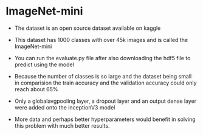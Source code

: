 # ImageNet-mini

* The dataset is an open source dataset available on kaggle
* This dataset has 1000 classes with over 45k images and is called the ImageNet-mini

* You can run the evaluate.py file after also downloading the hdf5 file to predict using the model

* Because the number of classes is so large and the dataset being small in comparision the train accuracy and the validation accuracy could only reach about 65%
* Only a globalavgpooling layer, a dropout layer and an output dense layer were added onto the inceptionV3 model

* More data and perhaps better hyperparameters would benefit in solving this problem with much better results.

